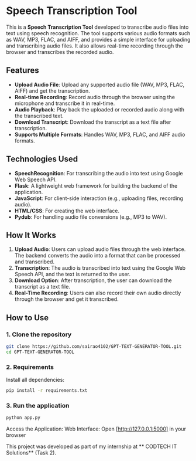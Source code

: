 # Speech Transcription Tool

This is a **Speech Transcription Tool** developed to transcribe audio files into text using speech recognition. The tool supports various audio formats such as WAV, MP3, FLAC, and AIFF, and provides a simple interface for uploading and transcribing audio files. It also allows real-time recording through the browser and transcribes the recorded audio.

## Features

- **Upload Audio File**: Upload any supported audio file (WAV, MP3, FLAC, AIFF) and get the transcription.
- **Real-time Recording**: Record audio through the browser using the microphone and transcribe it in real-time.
- **Audio Playback**: Play back the uploaded or recorded audio along with the transcribed text.
- **Download Transcript**: Download the transcript as a text file after transcription.
- **Supports Multiple Formats**: Handles WAV, MP3, FLAC, and AIFF audio formats.

## Technologies Used

- **SpeechRecognition**: For transcribing the audio into text using Google Web Speech API.
- **Flask**: A lightweight web framework for building the backend of the application.
- **JavaScript**: For client-side interaction (e.g., uploading files, recording audio).
- **HTML/CSS**: For creating the web interface.
- **Pydub**: For handling audio file conversions (e.g., MP3 to WAV).

## How It Works

1. **Upload Audio**: Users can upload audio files through the web interface. The backend converts the audio into a format that can be processed and transcribed.
2. **Transcription**: The audio is transcribed into text using the Google Web Speech API, and the text is returned to the user.
3. **Download Option**: After transcription, the user can download the transcript as a text file.
4. **Real-Time Recording**: Users can also record their own audio directly through the browser and get it transcribed.

##  How to Use

### 1. **Clone the repository**

```bash
git clone https://github.com/sairao4102/GPT-TEXT-GENERATOR-TOOL.git
cd GPT-TEXT-GENERATOR-TOOL
```

### 2.  Requirements

Install all dependencies:

```bash
pip install -r requirements.txt
```
### 3. **Run the application**

```bash
python app.py
```

Access the Application:
Web Interface: Open [http://127.0.0.1:5000] in your browser




This project was developed as part of my internship at ** CODTECH IT Solutions** (Task 2).
